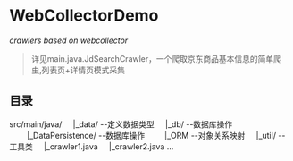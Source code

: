 # WebCollectorDemo



_crawlers based on webcollector_

> 详见main.java.JdSearchCrawler，一个爬取京东商品基本信息的简单爬虫,列表页+详情页模式采集  


## 目录  
src/main/java/
&nbsp;&nbsp;&nbsp;&nbsp;|_data/  --定义数据类型
&nbsp;&nbsp;&nbsp;&nbsp;|_db/  --数据库操作  
&nbsp;&nbsp;&nbsp;&nbsp;&nbsp;&nbsp;&nbsp;&nbsp;|_DataPersistence/  --数据库操作
&nbsp;&nbsp;&nbsp;&nbsp;&nbsp;&nbsp;&nbsp;&nbsp;|_ORM  --对象关系映射
&nbsp;&nbsp;&nbsp;&nbsp;|_util/ --工具类
&nbsp;&nbsp;&nbsp;&nbsp;|_crawler1.java
&nbsp;&nbsp;&nbsp;&nbsp;|_crawler2.java
...